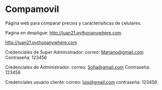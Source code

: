 # Compamovil
Página web para comparar precios y caracterísiticas de celulares.

Pagina en despligue: http://juan21.pythonanywhere.com

http://juan21.pythonanywhere.com 

Credenciales de Super Administrador: 
correo: Mariano@gmail.com 
Contraseña: 123456 

Credenciales de Administrador:
correo: Sofia@gmail.com 
Contraseña: 123456 

Credenciales usuario cliente: 
correo: luis@gmail.com 
contraseña: 123456
